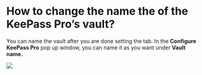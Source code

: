 # How to change the name the of the KeePass Pro’s vault?

<p class="no-margin">You can name the vault after you are done setting the tab. In the <b>Configure KeePass Pro</b> pop up window, you can name it as you want under <b>Vault name.</b></p>
<p class="no-margin"></p>
<div class="intercom-container"><img src="/assets/img/teams-pro/image_59.png"></div>

<Intercom />
<Hubspot />
<Clarity />
<GoogleAnalytics />

